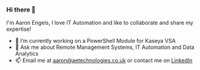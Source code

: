 ### Hi there 👋

I'm Aaron Engels, I love IT Automation and like to collaborate and share my expertise! 

- 🔭 I’m currently working on a PowerShell Module for Kaseya VSA
- 💬 Ask me about Remote Management Systems, IT Automation and Data Analytics
- 📫 Email me at aaron@aetechnologies.co.uk or contact me on [LinkedIn](https://www.linkedin.com/in/aaron-engels-92b6ab20)

<!--
**aaronengels/aaronengels** is a ✨ _special_ ✨ repository because its `README.md` (this file) appears on your GitHub profile.

Here are some ideas to get you started:

- 🔭 I’m currently working on ...
- 🌱 I’m currently learning ...
- 👯 I’m looking to collaborate on ...
- 🤔 I’m looking for help with ...
- 💬 Ask me about ...
- 📫 How to reach me: ...
- 😄 Pronouns: ...
- ⚡ Fun fact: ...
-->
